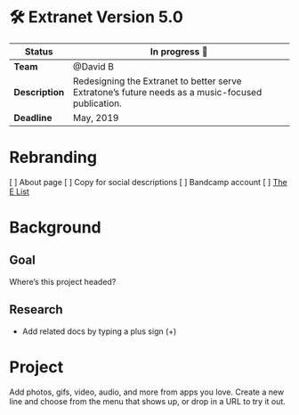 # 🛠️ Extranet Version 5.0

| **Status**      | In progress 🔨                                                                                    |
| --------------- | ------------------------------------------------------------------------------------------------- |
| **Team**        | @David B                                                                                          |
| **Description** | Redesigning the Extranet to better serve Extratone’s future needs as a music-focused publication. |
| **Deadline**    | May, 2019                                                                                         |

# Rebranding
[ ] About page
[ ] Copy for social descriptions
[ ] Bandcamp account
[ ] [The E List](http://bit.ly/theelist)


# Background
## Goal

Where’s this project headed?


## Research
- Add related docs by typing a plus sign (+)


# Project

Add photos, gifs, video, audio, and more from apps you love. Create a new line and choose from the menu that shows up, or drop in a URL to try it out.

